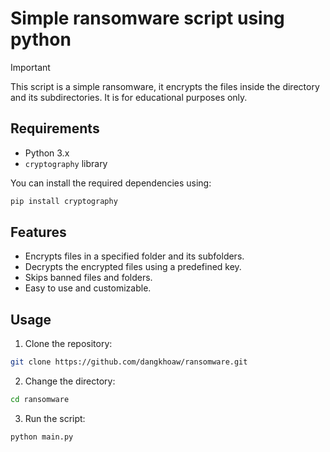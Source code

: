 # Simple ransomware script using python

> [!IMPORTANT]
> This script is a simple ransomware, it encrypts the files inside the directory and its subdirectories. It is for educational purposes only.

## Requirements

- Python 3.x
- `cryptography` library

You can install the required dependencies using:

```bash
pip install cryptography
```

## Features

- Encrypts files in a specified folder and its subfolders.
- Decrypts the encrypted files using a predefined key.
- Skips banned files and folders.
- Easy to use and customizable.

## Usage

1. Clone the repository:

```bash
git clone https://github.com/dangkhoaw/ransomware.git
```

2. Change the directory:

```bash
cd ransomware
```

3. Run the script:

```bash
python main.py
```
